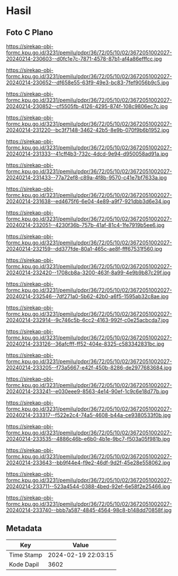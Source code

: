# Hasil

## Foto C Plano

https://sirekap-obj-formc.kpu.go.id/3231/pemilu/pdpr/36/72/05/10/02/3672051002027-20240214-230603--d0fc1e7c-7871-4578-87b1-af4a86efffcc.jpg

https://sirekap-obj-formc.kpu.go.id/3231/pemilu/pdpr/36/72/05/10/02/3672051002027-20240214-230652--df658e55-63f9-49e3-bc83-7fef9056b9c5.jpg

https://sirekap-obj-formc.kpu.go.id/3231/pemilu/pdpr/36/72/05/10/02/3672051002027-20240214-230852--cf5505fb-4126-4295-874f-108c9806ec7c.jpg

https://sirekap-obj-formc.kpu.go.id/3231/pemilu/pdpr/36/72/05/10/02/3672051002027-20240214-231220--bc3f7148-3462-42b5-8e9b-070f9b6b1952.jpg

https://sirekap-obj-formc.kpu.go.id/3231/pemilu/pdpr/36/72/05/10/02/3672051002027-20240214-231333--41cff4b3-732c-4dcd-9e94-d950058ad91a.jpg

https://sirekap-obj-formc.kpu.go.id/3231/pemilu/pdpr/36/72/05/10/02/3672051002027-20240214-231433--77a72ef8-c89a-4f8b-9570-c41e7bf7633a.jpg

https://sirekap-obj-formc.kpu.go.id/3231/pemilu/pdpr/36/72/05/10/02/3672051002027-20240214-231638--ed4675f6-6e04-4e89-a9f7-921dbb3d6e34.jpg

https://sirekap-obj-formc.kpu.go.id/3231/pemilu/pdpr/36/72/05/10/02/3672051002027-20240214-232051--4230f36b-757b-41af-81c4-1fe7919b5ee6.jpg

https://sirekap-obj-formc.kpu.go.id/3231/pemilu/pdpr/36/72/05/10/02/3672051002027-20240214-232159--dd377fde-80a1-465c-ae8f-fff67531f560.jpg

https://sirekap-obj-formc.kpu.go.id/3231/pemilu/pdpr/36/72/05/10/02/3672051002027-20240214-232420--1708cb8a-3200-463f-8a99-4e9b9b87c29f.jpg

https://sirekap-obj-formc.kpu.go.id/3231/pemilu/pdpr/36/72/05/10/02/3672051002027-20240214-232546--7df271a0-5b62-42b0-a6f5-1595ab32c8ae.jpg

https://sirekap-obj-formc.kpu.go.id/3231/pemilu/pdpr/36/72/05/10/02/3672051002027-20240214-232914--9c746c5b-6cc2-4163-992f-c0e25acbcda7.jpg

https://sirekap-obj-formc.kpu.go.id/3231/pemilu/pdpr/36/72/05/10/02/3672051002027-20240214-233126--36afcfff-ff52-404e-8325-c583342831bc.jpg

https://sirekap-obj-formc.kpu.go.id/3231/pemilu/pdpr/36/72/05/10/02/3672051002027-20240214-233205--f73a5667-e42f-450b-8286-de2977683684.jpg

https://sirekap-obj-formc.kpu.go.id/3231/pemilu/pdpr/36/72/05/10/02/3672051002027-20240214-233241--e030eee9-8563-4e14-90ef-1c9c6e18d77b.jpg

https://sirekap-obj-formc.kpu.go.id/3231/pemilu/pdpr/36/72/05/10/02/3672051002027-20240214-233317--f522e2c4-74a5-4608-b44a-ce9380533f0b.jpg

https://sirekap-obj-formc.kpu.go.id/3231/pemilu/pdpr/36/72/05/10/02/3672051002027-20240214-233535--4886c46b-e6b0-4b1e-9bc7-f503a05f981b.jpg

https://sirekap-obj-formc.kpu.go.id/3231/pemilu/pdpr/36/72/05/10/02/3672051002027-20240214-233643--bb9f44e4-f9e2-46df-9d2f-45e28e558062.jpg

https://sirekap-obj-formc.kpu.go.id/3231/pemilu/pdpr/36/72/05/10/02/3672051002027-20240214-233711--523a4544-0388-4bed-92ef-6e58f2e25466.jpg

https://sirekap-obj-formc.kpu.go.id/3231/pemilu/pdpr/36/72/05/10/02/3672051002027-20240214-233740--bbb7a587-4845-4564-98c8-b148dd70858f.jpg


## Metadata

| Key        | Value               |
| ---------- | ------------------- |
| Time Stamp | 2024-02-19 22:03:15 |
| Kode Dapil | 3602                |



